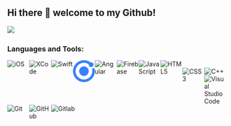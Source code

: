 ## Hi there 👋 welcome to my Github!

<p align="left">
  <img 
    width="250" src="https://media.giphy.com/media/v1.Y2lkPTc5MGI3NjExZGdxNDByZzNkd3RicGczNzFxazNrcWN2ejUxbzZjNWs2dmp0c2xseSZlcD12MV9pbnRlcm5hbF9naWZfYnlfaWQmY3Q9Zw/QXwtfadqo7wbfmT46H/giphy.gif">
</p>

### Languages and Tools: 

<img align="left" alt="iOS" width="50px" src="https://media.giphy.com/media/VgTtXyj5YjVFieCYM2/giphy.gif" />&nbsp;
<img align="left" alt="XCode" width="50px" src="https://user-images.githubusercontent.com/25181517/186711578-bf30cb30-40b7-4b45-95a5-bdf837c372e7.png" />&nbsp;
<img align="left" alt="Swift" width="50px" src="https://user-images.githubusercontent.com/25181517/121406389-6267a300-c95e-11eb-8d67-f1e22afe8aea.png" />&nbsp;
<img align="left" alt="Ionic" width="50px" src="https://github.com/ionic-team/ionic-framework/blob/main/.github/assets/logo.png?raw=true" />&nbsp;
<img align="left" alt="Angular" width="50px" src="https://media.giphy.com/media/XEDIHHp3i8bVoEdxd7/giphy.gif" />&nbsp;
<img align="left" alt="Firebase" width="50px" src="https://media.giphy.com/media/Ri2TUcKlaOcaDBxFpY/giphy.gif" />&nbsp;
<img align="left" alt="JavaScript" width="50px" src="https://media.giphy.com/media/ln7z2eWriiQAllfVcn/giphy.gif" />&nbsp;
<img align="left" alt="HTML5" width="50px" src="https://media.giphy.com/media/5jhs1SpOas2pLpdO9O/giphy.gif" />&nbsp;
<img align="left" alt="CSS3" width="50px" src="https://media.giphy.com/media/qPR55MsbOEwinH5Flw/giphy.gif" />&nbsp;
<img align="left" alt="C++" width="50px" src="https://user-images.githubusercontent.com/25181517/192106073-90fffafe-3562-4ff9-a37e-c77a2da0ff58.png" />&nbsp;
<img align="left" alt="Visual Studio Code" width="50px" src="https://media.giphy.com/media/SS8CV2rQdlYNLtBCiF/giphy.gif" /> &nbsp;
<img align="left" alt="Git" width="50px" src="https://media.giphy.com/media/kH1DBkPNyZPOk0BxrM/giphy.gif" />&nbsp;
<img align="left" alt="GitHub" width="50px" src="https://media.giphy.com/media/du3J3cXyzhj75IOgvA/giphy.gif" />&nbsp;
<img align="left" alt="Gitlab" width="65px" src="https://media.giphy.com/media/hqrdSW7r1DFsDZwSnR/giphy.gif" />&nbsp;

<!--
**kapilbhoyar/kapilbhoyar** is a ✨ _special_ ✨ repository because its `README.md` (this file) appears on your GitHub profile.

Here are some ideas to get you started:

- 🔭 I’m currently working on ...
- 🌱 I’m currently learning ...
- 👯 I’m looking to collaborate on ...
- 🤔 I’m looking for help with ...
- 💬 Ask me about ...
- 📫 How to reach me: ...
- 😄 Pronouns: ...
- ⚡ Fun fact: ...
-->
